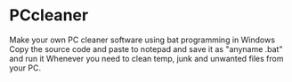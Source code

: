 # PCcleaner
Make your own PC cleaner software using bat programming in Windows
Copy the source code and paste to notepad and save it as "anyname 
.bat" and run it Whenever you need to clean temp, junk and unwanted files from your PC.
